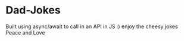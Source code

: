 # Dad-Jokes

Built using async/await to call in an API in JS :) enjoy the cheesy jokes Peace and Love
